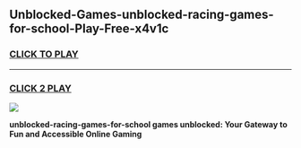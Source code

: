 
## Unblocked-Games-unblocked-racing-games-for-school-Play-Free-x4v1c
<h3>
<a href="https://premium76.site?title=unblocked-racing-games-for-school&ref=23A">CLICK TO PLAY</a></h3>
<hr>

<h3>
<a href="https://premium76.site?title=unblocked-racing-games-for-school&ref=23A">CLICK 2 PLAY</a>
  
</h3>

<a href="https://premium76.site?title=unblocked-racing-games-for-school&ref=23A"><img src="https://clearcache.store/games.png"></a>


**unblocked-racing-games-for-school games unblocked: Your Gateway to Fun and Accessible Online Gaming**
